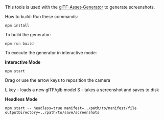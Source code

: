 This tools is used with the [glTF-Asset-Generator](https://github.com/bghgary/glTF-Asset-Generator) to generate screenshots.

How to build:
Run these commands:

```
npm install
```

To build the generator:

```
npm run build
```

To execute the generator in interactive mode:


**Interactive Mode**
```
npm start
```

Drag or use the arrow keys to reposition the camera

L key - loads a new glTF/glb model
S - takes a screenshot and saves to disk

**Headless Mode**
```
npm start -- headless=true manifest=../path/to/manifest/file outputDirectory=../path/to/save/screenshots
```

